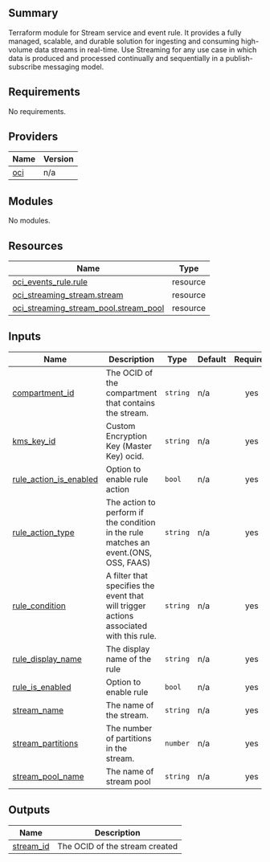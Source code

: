 ## Summary
Terraform module for Stream service and event rule.
It provides a fully managed, scalable, and durable solution for ingesting
and consuming high-volume data streams in real-time. Use Streaming for any
use case in which data is produced and processed continually and sequentially
in a publish-subscribe messaging model.

<!-- BEGIN_TF_DOCS -->
## Requirements

No requirements.

## Providers

| Name | Version |
|------|---------|
| <a name="provider_oci"></a> [oci](#provider\_oci) | n/a |

## Modules

No modules.

## Resources

| Name | Type |
|------|------|
| [oci_events_rule.rule](https://registry.terraform.io/providers/oracle/oci/latest/docs/resources/events_rule) | resource |
| [oci_streaming_stream.stream](https://registry.terraform.io/providers/oracle/oci/latest/docs/resources/streaming_stream) | resource |
| [oci_streaming_stream_pool.stream_pool](https://registry.terraform.io/providers/oracle/oci/latest/docs/resources/streaming_stream_pool) | resource |

## Inputs

| Name | Description | Type | Default | Required |
|------|-------------|------|---------|:--------:|
| <a name="input_compartment_id"></a> [compartment\_id](#input\_compartment\_id) | The OCID of the compartment that contains the stream. | `string` | n/a | yes |
| <a name="input_kms_key_id"></a> [kms\_key\_id](#input\_kms\_key\_id) | Custom Encryption Key (Master Key) ocid. | `string` | n/a | yes |
| <a name="input_rule_action_is_enabled"></a> [rule\_action\_is\_enabled](#input\_rule\_action\_is\_enabled) | Option to enable rule action | `bool` | n/a | yes |
| <a name="input_rule_action_type"></a> [rule\_action\_type](#input\_rule\_action\_type) | The action to perform if the condition in the rule matches an event.(ONS, OSS, FAAS) | `string` | n/a | yes |
| <a name="input_rule_condition"></a> [rule\_condition](#input\_rule\_condition) | A filter that specifies the event that will trigger actions associated with this rule. | `string` | n/a | yes |
| <a name="input_rule_display_name"></a> [rule\_display\_name](#input\_rule\_display\_name) | The display name of the rule | `string` | n/a | yes |
| <a name="input_rule_is_enabled"></a> [rule\_is\_enabled](#input\_rule\_is\_enabled) | Option to enable rule | `bool` | n/a | yes |
| <a name="input_stream_name"></a> [stream\_name](#input\_stream\_name) | The name of the stream. | `string` | n/a | yes |
| <a name="input_stream_partitions"></a> [stream\_partitions](#input\_stream\_partitions) | The number of partitions in the stream. | `number` | n/a | yes |
| <a name="input_stream_pool_name"></a> [stream\_pool\_name](#input\_stream\_pool\_name) | The name of stream pool | `string` | n/a | yes |

## Outputs

| Name | Description |
|------|-------------|
| <a name="output_stream_id"></a> [stream\_id](#output\_stream\_id) | The OCID of the stream created |
<!-- END_TF_DOCS -->    